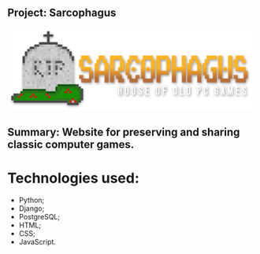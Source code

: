 ## Project: Sarcophagus

![](logo1.png)

## Summary: Website for preserving and sharing classic computer games.

# Technologies used:
- Python;
- Django;
- PostgreSQL;
- HTML;
- CSS;
- JavaScript.
